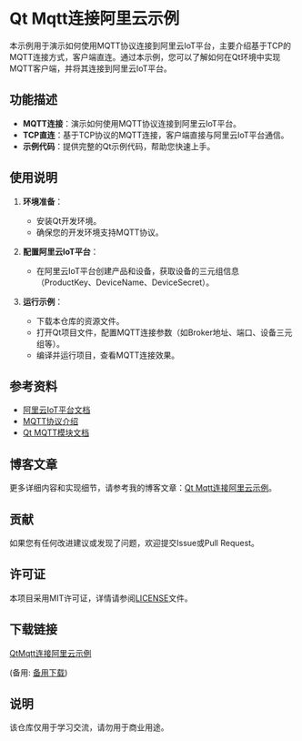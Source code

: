 # Qt Mqtt连接阿里云示例

本示例用于演示如何使用MQTT协议连接到阿里云IoT平台，主要介绍基于TCP的MQTT连接方式，客户端直连。通过本示例，您可以了解如何在Qt环境中实现MQTT客户端，并将其连接到阿里云IoT平台。

## 功能描述

- **MQTT连接**：演示如何使用MQTT协议连接到阿里云IoT平台。
- **TCP直连**：基于TCP协议的MQTT连接，客户端直接与阿里云IoT平台通信。
- **示例代码**：提供完整的Qt示例代码，帮助您快速上手。

## 使用说明

1. **环境准备**：
   - 安装Qt开发环境。
   - 确保您的开发环境支持MQTT协议。

2. **配置阿里云IoT平台**：
   - 在阿里云IoT平台创建产品和设备，获取设备的三元组信息（ProductKey、DeviceName、DeviceSecret）。

3. **运行示例**：
   - 下载本仓库的资源文件。
   - 打开Qt项目文件，配置MQTT连接参数（如Broker地址、端口、设备三元组等）。
   - 编译并运行项目，查看MQTT连接效果。

## 参考资料

- [阿里云IoT平台文档](https://help.aliyun.com/product/30520.html)
- [MQTT协议介绍](https://mqtt.org/)
- [Qt MQTT模块文档](https://doc.qt.io/qt-5/mqtt-index.html)

## 博客文章

更多详细内容和实现细节，请参考我的博客文章：[Qt Mqtt连接阿里云示例](https://blog.csdn.net/luoyayun361)。

## 贡献

如果您有任何改进建议或发现了问题，欢迎提交Issue或Pull Request。

## 许可证

本项目采用MIT许可证，详情请参阅[LICENSE](LICENSE)文件。

## 下载链接
[QtMqtt连接阿里云示例](https://pan.quark.cn/s/2f227c0dc082) 

(备用: [备用下载](https://pan.baidu.com/s/1VBWL7SpKoqIpJMEfNE-VlQ?pwd=hav8))

## 说明

该仓库仅用于学习交流，请勿用于商业用途。
